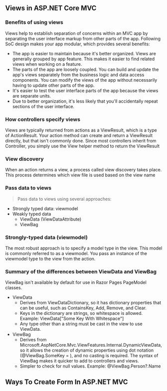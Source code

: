 ## Views in ASP.NET Core MVC
### Benefits of using views
Views help to establish separation of concerns within an MVC app by separating the user interface markup from other parts of the app. Following SoC design makes your app modular, which provides several benefits:

- The app is easier to maintain because it's better organized. Views are generally grouped by app feature. This makes it easier to find related views when working on a feature.
- The parts of the app are loosely coupled. You can build and update the app's views separately from the business logic and data access components. You can modify the views of the app without necessarily having to update other parts of the app.
- It's easier to test the user interface parts of the app because the views are separate units.
- Due to better organization, it's less likely that you'll accidentally repeat sections of the user interface.

### How controllers specify views
Views are typically returned from actions as a ViewResult, which is a type of ActionResult. Your action method can create and return a ViewResult directly, but that isn't commonly done. Since most controllers inherit from Controller, you simply use the View helper method to return the ViewResult

### View discovery
When an action returns a view, a process called view discovery takes place. This process determines which view file is used based on the view name

### Pass data to views
> Pass data to views using several approaches:

- Strongly typed data: viewmodel
- Weakly typed data
  - ViewData (ViewDataAttribute)
  - ViewBag
### Strongly-typed data (viewmodel)
The most robust approach is to specify a model type in the view. This model is commonly referred to as a viewmodel. You pass an instance of the viewmodel type to the view from the action.


### Summary of the differences between ViewData and ViewBag
ViewBag isn't available by default for use in Razor Pages PageModel classes.

- ViewData
  - Derives from ViewDataDictionary, so it has dictionary properties that can be useful, such as ContainsKey, Add, Remove, and Clear.
  - Keys in the dictionary are strings, so whitespace is allowed. Example: ViewData["Some Key With Whitespace"]
  - Any type other than a string must be cast in the view to use ViewData.
- ViewBag
  - Derives from Microsoft.AspNetCore.Mvc.ViewFeatures.Internal.DynamicViewData, so it allows the creation of dynamic properties using dot notation (@ViewBag.SomeKey = <value or object>), and no casting is required. The syntax of ViewBag makes it quicker to add to controllers and views.
  - Simpler to check for null values. Example: @ViewBag.Person?.Name

## Ways To Create Form In ASP.NET MVC
